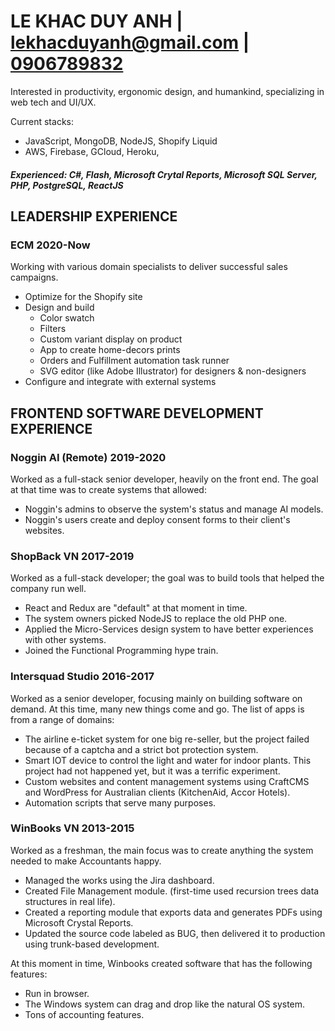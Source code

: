 # LE KHAC DUY ANH | [lekhacduyanh@gmail.com](mailto:lekhacduyanh@gmail.com) | [0906789832](tel:+84906789832)
Interested in productivity, ergonomic design, and humankind, specializing in web tech and UI/UX.

Current stacks:
- JavaScript, MongoDB, NodeJS, Shopify Liquid
- AWS, Firebase, GCloud, Heroku, 

##### Experienced: C#, Flash, Microsoft Crytal Reports, Microsoft SQL Server, PHP, PostgreSQL, ReactJS

## LEADERSHIP EXPERIENCE
### ECM 2020-Now
Working with various domain specialists to deliver successful sales campaigns.
- Optimize for the Shopify site
- Design and build
    - Color swatch
    - Filters
    - Custom variant display on product
    - App to create home-decors prints
    - Orders and Fulfillment automation task runner
    - SVG editor (like Adobe Illustrator) for designers & non-designers
- Configure and integrate with external systems

## FRONTEND SOFTWARE DEVELOPMENT EXPERIENCE
### Noggin AI (Remote) 2019-2020
Worked as a full-stack senior developer, heavily on the front end.
The goal at that time was to create systems that allowed:
- Noggin's admins to observe the system's status and manage AI models.
- Noggin's users create and deploy consent forms to their client's websites.

### ShopBack VN 2017-2019
Worked as a full-stack developer; the goal was to build tools that helped the company run well.
- React and Redux are "default" at that moment in time.
- The system owners picked NodeJS to replace the old PHP one.
- Applied the Micro-Services design system to have better experiences with other systems.
- Joined the Functional Programming hype train.

### Intersquad Studio 2016-2017
Worked as a senior developer, focusing mainly on building software on demand.
At this time, many new things come and go. The list of apps is from a range of domains:
- The airline e-ticket system for one big re-seller, but the project failed because of a captcha and a strict bot protection system.
- Smart IOT device to control the light and water for indoor plants. This project had not happened yet, but it was a terrific experiment.
- Custom websites and content management systems using CraftCMS and WordPress for Australian clients (KitchenAid, Accor Hotels).
- Automation scripts that serve many purposes.

### WinBooks VN 2013-2015
Worked as a freshman, the main focus was to create anything the system needed to make Accountants happy.
- Managed the works using the Jira dashboard.
- Created File Management module. (first-time used recursion trees data structures in real life).
- Created a reporting module that exports data and generates PDFs using Microsoft Crystal Reports.
- Updated the source code labeled as BUG, then delivered it to production using trunk-based development.

At this moment in time, Winbooks created software that has the following features:
- Run in browser. 
- The Windows system can drag and drop like the natural OS system.
- Tons of accounting features.
